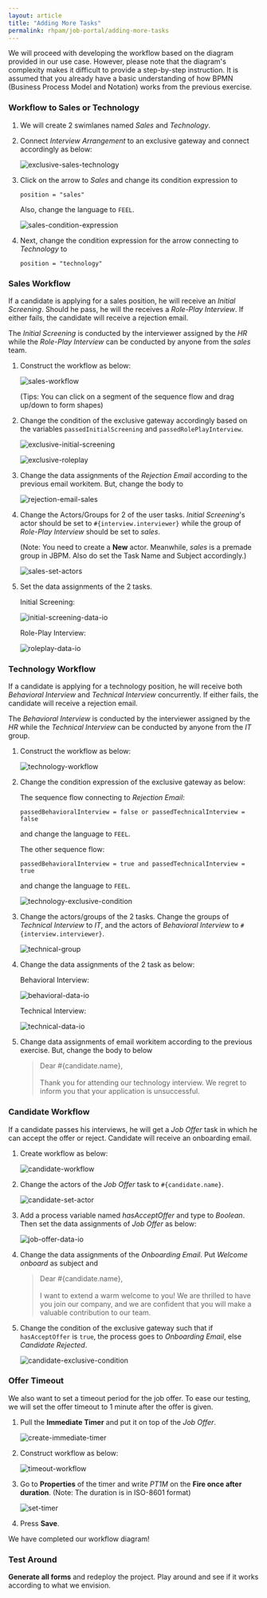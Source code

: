 ```yaml
---
layout: article
title: "Adding More Tasks"
permalink: rhpam/job-portal/adding-more-tasks
---
```


We will proceed with developing the workflow based on the diagram provided in our use case. However, please note that the diagram's complexity makes it difficult to provide a step-by-step instruction. It is assumed that you already have a basic understanding of how BPMN (Business Process Model and Notation) works from the previous exercise.

### Workflow to Sales or Technology

1.  We will create 2 swimlanes named _Sales_ and _Technology_.

2.  Connect _Interview Arrangement_ to an exclusive gateway and connect accordingly as below:

    ![exclusive-sales-technology](../assets/images/business-central/bpmn/exclusive-sales-technology.png)

3.  Click on the arrow to _Sales_ and change its condition expression to

    ```
    position = "sales"
    ```

    Also, change the language to `FEEL`.

    ![sales-condition-expression](../assets/images/business-central/bpmn/sales-condition-expression.png)

4.  Next, change the condition expression for the arrow connecting to _Technology_ to

    ```
    position = "technology"
    ```

### Sales Workflow

If a candidate is applying for a sales position, he will receive an _Initial Screening_. Should he pass, he will the receives a _Role-Play Interview_. If either fails, the candidate will receive a rejection email.

The _Initial Screening_ is conducted by the interviewer assigned by the _HR_ while the _Role-Play Interview_ can be conducted by anyone from the _sales_ team.

1. Construct the workflow as below:

   ![sales-workflow](../assets/images/business-central/bpmn/sales-workflow.png)

   (Tips: You can click on a segment of the sequence flow and drag up/down to form shapes)

2. Change the condition of the exclusive gateway accordingly based on the variables `passedInitialScreening` and `passedRolePlayInterview`.

   ![exclusive-initial-screening](../assets/images/business-central/bpmn/exclusive-initial-screening.png)

   ![exclusive-roleplay](../assets/images/business-central/bpmn/exclusive-roleplay.png)

3. Change the data assignments of the _Rejection Email_ according to the previous email workitem. But, change the body to

   ![rejection-email-sales](../assets/images/business-central/bpmn/rejection-email-sales.png)

4. Change the Actors/Groups for 2 of the user tasks. _Initial Screening_'s actor should be set to `#{interview.interviewer}` while the group of _Role-Play Interview_ should be set to _sales_.

   (Note: You need to create a **New** actor. Meanwhile, _sales_ is a premade group in JBPM. Also do set the Task Name and Subject accordingly.)

   ![sales-set-actors](../assets/images/business-central/bpmn/sales-set-actors.png)

5. Set the data assignments of the 2 tasks.

   Initial Screening:

   ![initial-screening-data-io](../assets/images/business-central/bpmn/initial-screening-data-io.png)

   Role-Play Interview:

   ![roleplay-data-io](../assets/images/business-central/bpmn/roleplay-data-io.png)

### Technology Workflow

If a candidate is applying for a technology position, he will receive both _Behavioral Interview_ and _Technical Interview_ concurrently. If either fails, the candidate will receive a rejection email.

The _Behavioral Interview_ is conducted by the interviewer assigned by the _HR_ while the _Technical Interview_ can be conducted by anyone from the _IT_ group.

1. Construct the workflow as below:

   ![technology-workflow](../assets/images/business-central/bpmn/technology-workflow.png)

2. Change the condition expression of the exclusive gateway as below:

   The sequence flow connecting to _Rejection Email_:

   ```
   passedBehavioralInterview = false or passedTechnicalInterview = false
   ```

   and change the language to `FEEL`.

   The other sequence flow:

   ```
   passedBehavioralInterview = true and passedTechnicalInterview = true
   ```

   and change the language to `FEEL`.

   ![technology-exclusive-condition](../assets/images/business-central/bpmn/technology-exclusive-condition.png)

3. Change the actors/groups of the 2 tasks. Change the groups of _Technical Interview_ to _IT_, and the actors of _Behavioral Interview_ to `#{interview.interviewer}`.

   ![technical-group](../assets/images/business-central/bpmn/technical-group.png)

4. Change the data assignments of the 2 task as below:

   Behavioral Interview:

   ![behavioral-data-io](../assets/images/business-central/bpmn/behavioral-data-io.png)

   Technical Interview:

   ![technical-data-io](../assets/images/business-central/bpmn/technical-data-io.png)

5. Change data assignments of email workitem according to the previous exercise. But, change the body to below

   > Dear #{candidate.name}, </br></br> Thank you for attending our technology interview. We regret to inform you that your application is unsuccessful.

### Candidate Workflow

If a candidate passes his interviews, he will get a _Job Offer_ task in which he can accept the offer or reject. Candidate will receive an onboarding email.

1. Create workflow as below:

   ![candidate-workflow](../assets/images/business-central/bpmn/candidate-workflow.png)

2. Change the actors of the _Job Offer_ task to `#{candidate.name}`.

   ![candidate-set-actor](../assets/images/business-central/bpmn/tcandidate-set-actor.png)

3. Add a process variable named _hasAcceptOffer_ and type to _Boolean_. Then set the data assignments of _Job Offer_ as below:

   ![job-offer-data-io](../assets/images/business-central/bpmn/job-offer-data-io.png)

4. Change the data assignments of the _Onboarding Email_. Put _Welcome onboard_ as subject and

   > Dear #{candidate.name}, </br></br> I want to extend a warm welcome to you! We are thrilled to have you join our company, and we are confident that you will make a valuable contribution to our team.

5. Change the condition of the exclusive gateway such that if `hasAcceptOffer` is `true`, the process goes to _Onboarding Email_, else _Candidate Rejected_.

   ![candidate-exclusive-condition](../assets/images/business-central/bpmn/candidate-exclusive-condition.png)

### Offer Timeout

We also want to set a timeout period for the job offer. To ease our testing, we will set the offer timeout to 1 minute after the offer is given.

1. Pull the **Immediate Timer** and put it on top of the _Job Offer_.

   ![create-immediate-timer](../assets/images/business-central/bpmn/create-immediate-timer.png)

2. Construct workflow as below:

   ![timeout-workflow](../assets/images/business-central/bpmn/timeout-workflow.png)

3. Go to **Properties** of the timer and write _PT1M_ on the **Fire once after duration**. (Note: The duration is in ISO-8601 format)

   ![set-timer](../assets/images/business-central/bpmn/set-timer.png)

4. Press **Save**.

We have completed our workflow diagram!

### Test Around

**Generate all forms** and redeploy the project. Play around and see if it works according to what we envision.
